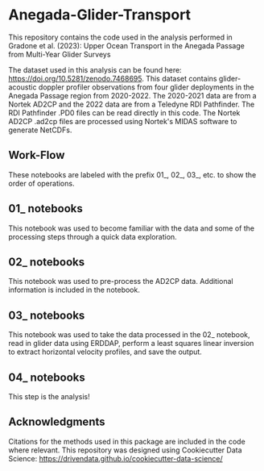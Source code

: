 # Anegada-Glider-Transport

This repository contains the code used in the analysis performed in Gradone et al. (2023): Upper Ocean Transport in the Anegada Passage from Multi-Year Glider Surveys

The dataset used in this analysis can be found here: https://doi.org/10.5281/zenodo.7468695. This dataset contains glider-acoustic doppler profiler observations from four glider deployments in the Anegada Passage region from 2020-2022. The 2020-2021 data are from a Nortek AD2CP and the 2022 data are from a Teledyne RDI Pathfinder. The RDI Pathfinder .PD0 files can be read directly in this code.  The Nortek AD2CP .ad2cp files are processed using Nortek's MIDAS software to generate NetCDFs.


Work-Flow
----------------------
These notebooks are labeled with the prefix 01_, 02_, 03_, etc. to show the order of operations.

01_ notebooks
----------------------
This notebook was used to become familiar with the data and some of the processing steps through a quick data exploration.

02_ notebooks
----------------------
This notebook was used to pre-process the AD2CP data. Additional information is included in the notebook.

03_ notebooks
----------------------
This notebook was used to take the data processed in the 02_ notebook, read in glider data using ERDDAP, perform a least squares linear inversion to extract horizontal velocity profiles, and save the output.

04_ notebooks
----------------------
This step is the analysis!


Acknowledgments
----------------------
Citations for the methods used in this package are included in the code where relevant. This repository was designed using Cookiecutter Data Science: https://drivendata.github.io/cookiecutter-data-science/

